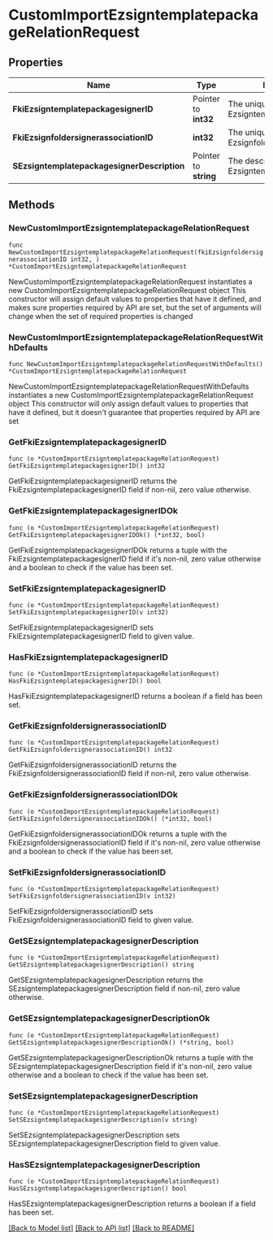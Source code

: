 # CustomImportEzsigntemplatepackageRelationRequest

## Properties

Name | Type | Description | Notes
------------ | ------------- | ------------- | -------------
**FkiEzsigntemplatepackagesignerID** | Pointer to **int32** | The unique ID of the Ezsigntemplatepackagesigner | [optional] 
**FkiEzsignfoldersignerassociationID** | **int32** | The unique ID of the Ezsignfoldersignerassociation | 
**SEzsigntemplatepackagesignerDescription** | Pointer to **string** | The description of the Ezsigntemplatepackagesigner | [optional] 

## Methods

### NewCustomImportEzsigntemplatepackageRelationRequest

`func NewCustomImportEzsigntemplatepackageRelationRequest(fkiEzsignfoldersignerassociationID int32, ) *CustomImportEzsigntemplatepackageRelationRequest`

NewCustomImportEzsigntemplatepackageRelationRequest instantiates a new CustomImportEzsigntemplatepackageRelationRequest object
This constructor will assign default values to properties that have it defined,
and makes sure properties required by API are set, but the set of arguments
will change when the set of required properties is changed

### NewCustomImportEzsigntemplatepackageRelationRequestWithDefaults

`func NewCustomImportEzsigntemplatepackageRelationRequestWithDefaults() *CustomImportEzsigntemplatepackageRelationRequest`

NewCustomImportEzsigntemplatepackageRelationRequestWithDefaults instantiates a new CustomImportEzsigntemplatepackageRelationRequest object
This constructor will only assign default values to properties that have it defined,
but it doesn't guarantee that properties required by API are set

### GetFkiEzsigntemplatepackagesignerID

`func (o *CustomImportEzsigntemplatepackageRelationRequest) GetFkiEzsigntemplatepackagesignerID() int32`

GetFkiEzsigntemplatepackagesignerID returns the FkiEzsigntemplatepackagesignerID field if non-nil, zero value otherwise.

### GetFkiEzsigntemplatepackagesignerIDOk

`func (o *CustomImportEzsigntemplatepackageRelationRequest) GetFkiEzsigntemplatepackagesignerIDOk() (*int32, bool)`

GetFkiEzsigntemplatepackagesignerIDOk returns a tuple with the FkiEzsigntemplatepackagesignerID field if it's non-nil, zero value otherwise
and a boolean to check if the value has been set.

### SetFkiEzsigntemplatepackagesignerID

`func (o *CustomImportEzsigntemplatepackageRelationRequest) SetFkiEzsigntemplatepackagesignerID(v int32)`

SetFkiEzsigntemplatepackagesignerID sets FkiEzsigntemplatepackagesignerID field to given value.

### HasFkiEzsigntemplatepackagesignerID

`func (o *CustomImportEzsigntemplatepackageRelationRequest) HasFkiEzsigntemplatepackagesignerID() bool`

HasFkiEzsigntemplatepackagesignerID returns a boolean if a field has been set.

### GetFkiEzsignfoldersignerassociationID

`func (o *CustomImportEzsigntemplatepackageRelationRequest) GetFkiEzsignfoldersignerassociationID() int32`

GetFkiEzsignfoldersignerassociationID returns the FkiEzsignfoldersignerassociationID field if non-nil, zero value otherwise.

### GetFkiEzsignfoldersignerassociationIDOk

`func (o *CustomImportEzsigntemplatepackageRelationRequest) GetFkiEzsignfoldersignerassociationIDOk() (*int32, bool)`

GetFkiEzsignfoldersignerassociationIDOk returns a tuple with the FkiEzsignfoldersignerassociationID field if it's non-nil, zero value otherwise
and a boolean to check if the value has been set.

### SetFkiEzsignfoldersignerassociationID

`func (o *CustomImportEzsigntemplatepackageRelationRequest) SetFkiEzsignfoldersignerassociationID(v int32)`

SetFkiEzsignfoldersignerassociationID sets FkiEzsignfoldersignerassociationID field to given value.


### GetSEzsigntemplatepackagesignerDescription

`func (o *CustomImportEzsigntemplatepackageRelationRequest) GetSEzsigntemplatepackagesignerDescription() string`

GetSEzsigntemplatepackagesignerDescription returns the SEzsigntemplatepackagesignerDescription field if non-nil, zero value otherwise.

### GetSEzsigntemplatepackagesignerDescriptionOk

`func (o *CustomImportEzsigntemplatepackageRelationRequest) GetSEzsigntemplatepackagesignerDescriptionOk() (*string, bool)`

GetSEzsigntemplatepackagesignerDescriptionOk returns a tuple with the SEzsigntemplatepackagesignerDescription field if it's non-nil, zero value otherwise
and a boolean to check if the value has been set.

### SetSEzsigntemplatepackagesignerDescription

`func (o *CustomImportEzsigntemplatepackageRelationRequest) SetSEzsigntemplatepackagesignerDescription(v string)`

SetSEzsigntemplatepackagesignerDescription sets SEzsigntemplatepackagesignerDescription field to given value.

### HasSEzsigntemplatepackagesignerDescription

`func (o *CustomImportEzsigntemplatepackageRelationRequest) HasSEzsigntemplatepackagesignerDescription() bool`

HasSEzsigntemplatepackagesignerDescription returns a boolean if a field has been set.


[[Back to Model list]](../README.md#documentation-for-models) [[Back to API list]](../README.md#documentation-for-api-endpoints) [[Back to README]](../README.md)


